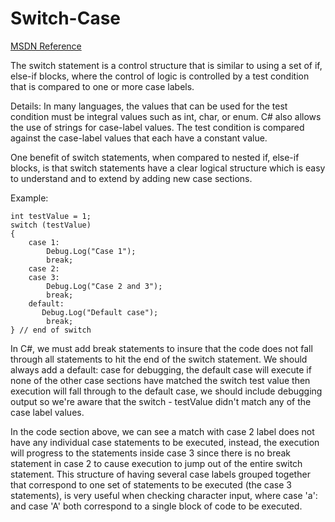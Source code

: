 # Switch-Case

[MSDN Reference](https://msdn.microsoft.com/en-us/library/06tc147t.aspx)

The switch statement is a control structure that is similar to using a set of if, else-if blocks, where the control of logic is controlled by a test condition that is compared to one or more case labels.  

Details:  In many languages, the values that can be used for the test condition must be integral values such as int, char, or enum.  C# also allows the use of strings for case-label values.  The test condition is compared against the case-label values that each have a constant value.  

One benefit of switch statements, when compared to nested if, else-if blocks, is that switch statements have a clear logical structure which is easy to understand and to extend by adding new case sections.

Example:
```
int testValue = 1;
switch (testValue)
{
    case 1:
        Debug.Log("Case 1");
        break;
    case 2: 
    case 3:  
        Debug.Log("Case 2 and 3");
        break;
    default:
       Debug.Log("Default case");
        break;
} // end of switch
```

In C#, we must add break statements to insure that the code does not fall through all statements to hit the end of the switch statement.  We should always add a default: case for debugging, the default case will execute if none of the other case sections have matched the switch test value then execution will fall through to the default case, we should include debugging output so we're aware that the switch - testValue didn't match any of the case label values.

In the code section above, we can see a match with case 2 label does not have any individual case statements to be executed, instead, the execution will progress to the statements inside case 3 since there is no break statement in case 2 to cause execution to jump out of the entire switch statement.  This structure of having several case labels grouped together that correspond to one set of statements to be executed (the case 3 statements), is very useful when checking character input, where case 'a': and case 'A' both correspond to a single block of code to be executed. 

